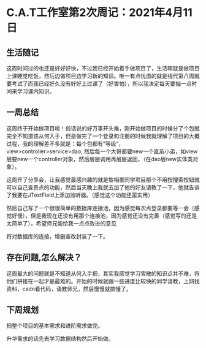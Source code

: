 # C.A.T工作室第2次周记：2021年4月11日

## 生活随记

这周时间过的也还是好好好快，不过我已经开始着手做项目了，生活嘛就是做项目上课睡觉吃饭，然后边做项目边学习新的知识。唯一有点忧虑的就是线代第八周就要考试了而我已经好久没有好好上过课了（好害怕），所以我决定每天要抽一点时间来学习课内知识。		

## 一周总结

这周终于开始做项目啦！俗话说的好万事开头难，刚开始做项目的时候分了个包就完全不知道该从何入手，但是做完了一个登录和注册的时候我就理解了项目的大概过程，我的理解差不多就是：每个包都有”等级“，view>controller>service>dao,  然后每一个大哥都要new一个直系小弟，如view层要new一个controller对象，然后层层调用再层层返回，（在dao层new实体类对象）。

这周开了分享会，让我感觉最感兴趣的就是黎相豪同学项目那个不用按搜索按钮就可以自己查景点的功能，然后当天晚上我就去加了他的好友请教了一下，他就告诉了我要在JTextField上添加监听器。（感觉这个功能还蛮实用）

然后自己写了一个很很简单的数据库连接池，因为感觉每次点登录都要等一会（感觉好慢），但是我现在还没有用那个连接池，因为感觉还没有完善（感觉写的还是太简单了），希望师兄能给我一点点改进的意见

将对数据库的连接，增删查改封装了一下。

## 存在问题,怎么解决？

这周最大的问题就是不知道从何入手把，其实我感觉学习零散的知识点并不难，将他们拼接在一起才是最难的。开始的时候就跟一些进度比较快的同学请教，上网找资料，csdn看代码，请教师兄，然后慢慢就搞懂了。

## 下周规划

把整个项目的基本需求和进阶需求做完。

升华需求的话先去学习数据结构然后开始做。